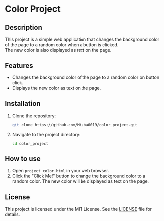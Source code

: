 # Color Project
## Description

This project is a simple web application that changes the background color of the page to a random color when a button is clicked.  
The new color is also displayed as *text* on the page.

## Features

- Changes the background color of the page to a random color on button click.
- Displays the new color as text on the page.

## Installation

1. Clone the repository:
    ```sh
    git clone https://github.com/Misba0019/color_project.git
    ```
2. Navigate to the project directory:
    ```sh
    cd color_project
    ```

## How to use

1. Open `project_color.html` in your web browser.
2. Click the "Click Me!" button to change the background color to a random color. The new color will be displayed as text on the page.

## License

This project is licensed under the MIT License. See the [LICENSE](LICENSE) file for details.